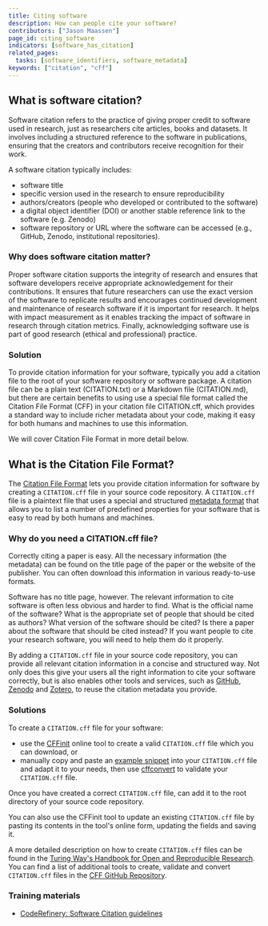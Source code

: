 ```yaml
---
title: Citing software
description: How can people cite your software?
contributors: ["Jason Maassen"]
page_id: citing_software
indicators: [software_has_citation]
related_pages:
  tasks: [software_identifiers, software_metadata]
keywords: ["citation", "cff"]
---
```


## What is software citation?

Software citation refers to the practice of giving proper credit to software used in research, just as researchers cite articles, books and datasets.
It involves including a structured reference to the software in publications, ensuring that the creators and contributors receive recognition for their work.

A software citation typically includes:

- software title
- specific version used in the research to ensure reproducibility
- authors/creators (people who developed or contributed to the software)
- a digital object identifier (DOI) or another stable reference link to the software (e.g. Zenodo)
- software repository or URL where the software can be accessed (e.g., GitHub, Zenodo, institutional repositories).

### Why does software citation matter?

Proper software citation supports the integrity of research and ensures that software developers receive appropriate acknowledgement for their contributions.
It ensures that future researchers can use the exact version of the software to replicate results and encourages continued development and maintenance of research software if it is important for research.
It helps with impact measurement as it enables tracking the impact of software in research through citation metrics.
Finally, acknowledging software use is part of good research (ethical and professional) practice.

### Solution

To provide citation information for your software, typically you add a citation file to the root of your software repository or software package.
A citation file can be a plain text (CITATION.txt) or a Markdown file (CITATION.md), but there are certain benefits to using use a special file format called the Citation File Format (CFF) in your citation file CITATION.cff, which provides a standard way to include richer metadata about your code, making it easy for both humans and machines to use this information.

We will cover Citation File Format in more detail below.

## What is the Citation File Format?

The [Citation File Format](https://citation-file-format.github.io/) lets you provide citation information for software by creating a `CITATION.cff` file in your source code repository.
A `CITATION.cff` file is a plaintext file that uses a special and structured [metadata format](https://github.com/citation-file-format/citation-file-format/blob/main/schema-guide.md) that allows you to list a number of predefined properties for your software that is easy to read by both humans and machines.

### Why do you need a CITATION.cff file?

Correctly citing a paper is easy.
All the necessary information (the metadata) can be found on the title page of the paper or the website of the publisher.
You can often download this information in various ready-to-use formats.

Software has no title page, however.
The relevant information to cite software is often less obvious and harder to find.
What is the official name of the software?
What is the appropriate set of people that should be cited as authors?
What version of the software should be cited?
Is there a paper about the software that should be cited instead?
If you want people to cite your research software, you will need to help them do it properly.

By adding a `CITATION.cff` file in your source code repository, you can provide all relevant citation information in a concise and structured way.
Not only does this give your users all the right information to cite your software correctly, but is also enables other tools and services, such as [GitHub](https://github.blog/news-insights/company-news/enhanced-support-citations-github/), [Zenodo](https://support.zenodo.org/help/en-gb/24-github-integration/96-how-does-a-citation-cff-file-affect-metadata-of-my-github-release) and [Zotero](https://www.zotero.org/), to reuse the citation metadata you provide.

### Solutions

To create a `CITATION.cff` file for your software:

* use the [CFFinit](https://citation-file-format.github.io/cff-initializer-javascript/#/) online tool to create a valid `CITATION.cff` file which you can download, or
* manually copy and paste an [example snippet](https://github.com/citation-file-format/citation-file-format?tab=readme-ov-file#structure) 
into your `CITATION.cff` file and adapt it to your needs, then use [cffconvert](https://pypi.org/project/cffconvert/) to validate your `CITATION.cff` file.

Once you have created a correct `CITATION.cff` file, can add it to the root directory of your source code repository.

You can also use the CFFinit tool to update an existing `CITATION.cff` file by pasting its contents in the tool's online form, updating the fields and saving it.

A more detailed description on how to create `CITATION.cff` files can be found in the [Turing Way's Handbook for Open and Reproducible Research](https://book.the-turing-way.org/communication/citable/citable-cff.html).
You can find a list of additional tools to create, validate and convert `CITATION.cff` files in the [CFF GitHub Repository](https://github.com/citation-file-format/citation-file-format#tools-to-work-with-citationcff-files-wrench).

### Training materials
- [CodeRefinery: Software Citation guidelines](https://coderefinery.github.io/social-coding/software-citation/)